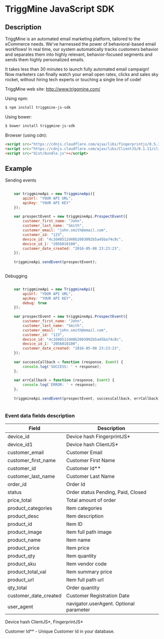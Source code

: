 # TriggMine JavaScript SDK
## Description
TriggMine is an automated email marketing platform, tailored to the eCommerce needs. We've harnessed the power of behavioral-based email workflows! In real time, our system automatically tracks customers behavior and separates them into highly relevant, behavior-focused segments and sends them highly personalized emails.

It takes less than 30 minutes to launch fully automated email campaign! Now marketers can finally watch your email open rates, clicks and sales sky rocket, without hiring tech experts or touching a single line of code!

TriggMine web site: http://www.triggmine.com/

Using npm:

```bash
$ npm install triggmine-js-sdk
```

Using bower:

```bash
$ bower install triggmine-js-sdk
```

Browser (using cdn):

```html
<script src="https://cdnjs.cloudflare.com/ajax/libs/fingerprintjs/0.5.3/fingerprint.min.js"></script>
<script src="https://cdnjs.cloudflare.com/ajax/libs/ClientJS/0.1.11/client.min.js"></script>
<script src="dist/bundle.js"></script>
```


## Example

Sending events

```js
    
    var triggmineApi = new TriggmineApi({
        apiUrl: "YOUR API URL",
        apiKey: "YOUR API KEY"
    });
    
    var prospectEvent = new triggmineApi.ProspectEvent({
        customer_first_name: "John",        
        customer_last_name: "Smith",
        customer_email: "john.smith@email.com",
        customer_id: "123",
        device_id: "4c3d48512d48b2603092b5a45ba74c8c",
        device_id_1: "2056010100",
        customer_date_created: "2016-05-08 23:23:23",
    });
    
    triggmineApi.sendEvent(prospectEvent);
    
```

Debugging

```js

    var triggmineApi = new TriggmineApi({
        apiUrl: "YOUR API URL",
        apiKey: "YOUR API KEY",
        debug: true
    });
    
    var prospectEvent = new triggmineApi.ProspectEvent({
        customer_first_name: "John",        
        customer_last_name: "Smith",
        customer_email: "john.smith@email.com",
        customer_id: "123",
        device_id: "4c3d48512d48b2603092b5a45ba74c8c",
        device_id_1: "2056010100",
        customer_date_created: "2016-05-08 23:23:23",
    });
    
    var successCallback = function (response, Event) {
        console.log('SUCCESS: ' + response);
    };
    
    var errCallback = function (response, Event) {
        console.log('ERROR: ' + response);
    };
    
    triggmineApi.sendEvent(prospectEvent, successCallback, errCallback);    
    
```



### Event data fields description
**Field** | **Description**|
--|--|
device_id|Device hash FingerprintJS*|
device_id1|Device hash ClientJS*|
customer_email|Customer Email|
customer_first_name|Customer First Name|
customer_id|Customer Id**|
customer_last_name|Customer Last Name|
order_id|Order Id|
status|Order status Pending, Paid, Closed|
price_total|Total amount of order|
product_categories|Item categories|
product_desc|Item description|
product_id|Item ID|
product_image|Item full path image|
product_name|Item name|
product_price|Item price|
product_qty|Item quantity|
product_sku|Item vendor code| 
product_total_val|Item summary price|
product_url|Item full path url|
qty_total|Order quantity|
customer_date_created|Customer Registration Date|
user_agent|navigator.userAgent. Optional parameter|

Device hash ClientJS*, FingerprintJS*

Customer Id** - Unique Customer Id in your database.

